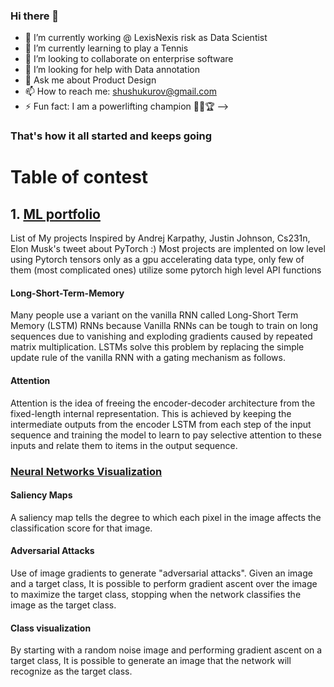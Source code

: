 ### Hi there 👋

- 🔭 I’m currently working @ LexisNexis risk as Data Scientist 
- 🌱 I’m currently learning to play a Tennis
- 👯 I’m looking to collaborate on enterprise software
- 🤔 I’m looking for help with Data annotation
- 💬 Ask me about Product Design
- 📫 How to reach me: shushukurov@gmail.com
- ⚡ Fun fact: I am a powerlifting champion 🏋🏻🏆
-->

### That's how it all started and keeps going 


# Table of contest
## 1. [ML portfolio](https://github.com/shushukurov/ML_Portfolio)
List of My projects
Inspired by Andrej Karpathy, Justin Johnson, Cs231n, Elon Musk's tweet about PyTorch :)
Most projects are implented on low level using Pytorch tensors only as a gpu accelerating data type, only few of them (most complicated ones) utilize some pytorch high level API functions 

#### Long-Short-Term-Memory
Many people use a variant on the vanilla RNN called Long-Short Term Memory (LSTM) RNNs because Vanilla RNNs can be tough to train on long sequences due to vanishing and exploding gradients caused by repeated matrix multiplication. LSTMs solve this problem by replacing the simple update rule of the vanilla RNN with a gating mechanism as follows.

#### Attention
Attention is the idea of freeing the encoder-decoder architecture from the fixed-length internal representation.
This is achieved by keeping the intermediate outputs from the encoder LSTM from each step of the input sequence and training the model to learn to pay selective attention to these inputs and relate them to items in the output sequence.

### [Neural Networks Visualization](https://github.com/shushukurov/ML_Portfolio/tree/main/NetworkVisualization)

#### Saliency Maps

A saliency map tells the degree to which each pixel in the image affects the classification score for that image.

#### Adversarial Attacks

Use of image gradients to generate "adversarial attacks". Given an image and a target class, It is possible to perform gradient ascent over the image to maximize the target class, stopping when the network classifies the image as the target class.

#### Class visualization

By starting with a random noise image and performing gradient ascent on a target class, It is possible to generate an image that the network will recognize as the target class.



<!--
**shushukurov/shushukurov** is a ✨ _special_ ✨ repository because its `README.md` (this file) appears on your GitHub profile.

Here are some ideas to get you started:

- 🔭 I’m currently working on Face mask detection APP
- 🌱 I’m currently learning Docker, Kubernetes
- 👯 I’m looking to collaborate on MedTech software
- 🤔 I’m looking for help with Data annotation
- 💬 Ask me about Everything
- 📫 How to reach me: shushukurov@gmail.com
- 😄 Pronouns: Shakhzod 3 times :)
- ⚡ Fun fact: I am a powerlifting champion 🏋🏻🏆
-->

